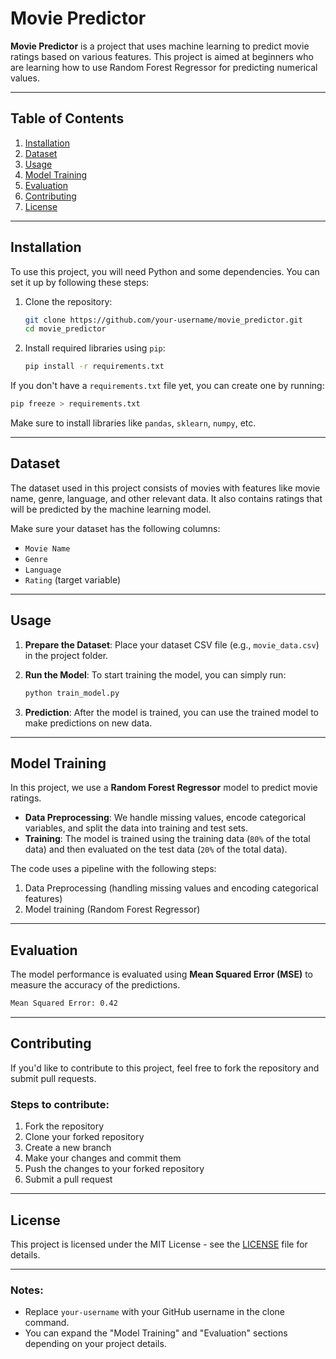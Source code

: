 
# Movie Predictor

**Movie Predictor** is a project that uses machine learning to predict movie ratings based on various features. This project is aimed at beginners who are learning how to use Random Forest Regressor for predicting numerical values.

---

## Table of Contents
1. [Installation](#installation)
2. [Dataset](#dataset)
3. [Usage](#usage)
4. [Model Training](#model-training)
5. [Evaluation](#evaluation)
6. [Contributing](#contributing)
7. [License](#license)

---

## Installation

To use this project, you will need Python and some dependencies. You can set it up by following these steps:

1. Clone the repository:
    ```bash
    git clone https://github.com/your-username/movie_predictor.git
    cd movie_predictor
    ```

2. Install required libraries using `pip`:
    ```bash
    pip install -r requirements.txt
    ```

If you don't have a `requirements.txt` file yet, you can create one by running:
```bash
pip freeze > requirements.txt
```

Make sure to install libraries like `pandas`, `sklearn`, `numpy`, etc.

---

## Dataset

The dataset used in this project consists of movies with features like movie name, genre, language, and other relevant data. It also contains ratings that will be predicted by the machine learning model.

Make sure your dataset has the following columns:
- `Movie Name`
- `Genre`
- `Language`
- `Rating` (target variable)

---

## Usage

1. **Prepare the Dataset**: Place your dataset CSV file (e.g., `movie_data.csv`) in the project folder.

2. **Run the Model**: 
    To start training the model, you can simply run:
    ```bash
    python train_model.py
    ```

3. **Prediction**: After the model is trained, you can use the trained model to make predictions on new data.

---

## Model Training

In this project, we use a **Random Forest Regressor** model to predict movie ratings.

- **Data Preprocessing**: We handle missing values, encode categorical variables, and split the data into training and test sets.
- **Training**: The model is trained using the training data (`80%` of the total data) and then evaluated on the test data (`20%` of the total data).
  
The code uses a pipeline with the following steps:
1. Data Preprocessing (handling missing values and encoding categorical features)
2. Model training (Random Forest Regressor)

---

## Evaluation

The model performance is evaluated using **Mean Squared Error (MSE)** to measure the accuracy of the predictions.

```bash
Mean Squared Error: 0.42
```

---

## Contributing

If you'd like to contribute to this project, feel free to fork the repository and submit pull requests.

### Steps to contribute:
1. Fork the repository
2. Clone your forked repository
3. Create a new branch
4. Make your changes and commit them
5. Push the changes to your forked repository
6. Submit a pull request

---

## License

This project is licensed under the MIT License - see the [LICENSE](LICENSE) file for details.

---

### Notes:
- Replace `your-username` with your GitHub username in the clone command.
- You can expand the "Model Training" and "Evaluation" sections depending on your project details.

